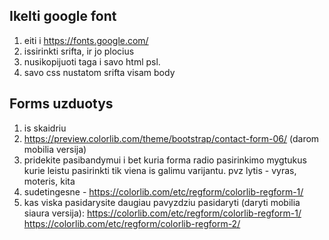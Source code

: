 ## Ikelti google font

1. eiti i https://fonts.google.com/
2. issirinkti srifta, ir jo plocius
3. nusikopijuoti <link> taga i savo html psl.
4. savo css nustatom srifta visam body

## Forms uzduotys

1. is skaidriu
2. https://preview.colorlib.com/theme/bootstrap/contact-form-06/ (darom mobilia versija)
3. pridekite pasibandymui i bet kuria forma radio pasirinkimo mygtukus kurie leistu pasirinkti tik viena is galimu varijantu. pvz lytis - vyras, moteris, kita
4. sudetingesne - https://colorlib.com/etc/regform/colorlib-regform-1/
5. kas viska pasidarysite daugiau pavyzdziu pasidaryti (daryti mobilia siaura versija): https://colorlib.com/etc/regform/colorlib-regform-1/
   https://colorlib.com/etc/regform/colorlib-regform-2/
